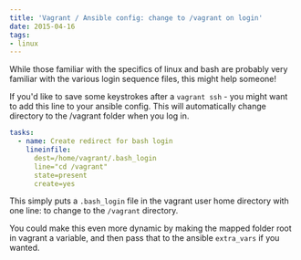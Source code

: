 ```yaml
---
title: 'Vagrant / Ansible config: change to /vagrant on login'
date: 2015-04-16
tags:
- linux
---
```

While those familiar with the specifics of linux and bash are probably very familiar with the various login sequence files, this might help someone!

<!--more-->

If you'd like to save some keystrokes after a `vagrant ssh` - you might want to add this line to your ansible config.  This will automatically change directory to the /vagrant folder when you log in.

```yaml
tasks:
  - name: Create redirect for bash login
    lineinfile: 
      dest=/home/vagrant/.bash_login 
      line="cd /vagrant" 
      state=present 
      create=yes
```

This simply puts a `.bash_login` file in the vagrant user home directory with one line: to change to the `/vagrant` directory.  

You could make this even more dynamic by making the mapped folder root in vagrant a variable, and then pass that to the ansible `extra_vars` if you wanted.
